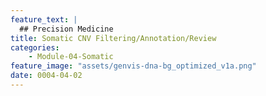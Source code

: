 ```yaml
---
feature_text: |
  ## Precision Medicine
title: Somatic CNV Filtering/Annotation/Review
categories:
    - Module-04-Somatic
feature_image: "assets/genvis-dna-bg_optimized_v1a.png"
date: 0004-04-02
---
```


